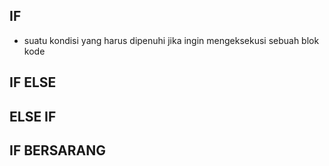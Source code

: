 ## IF

- suatu kondisi yang harus dipenuhi jika ingin mengeksekusi sebuah blok kode

## IF ELSE

## ELSE IF

## IF BERSARANG
